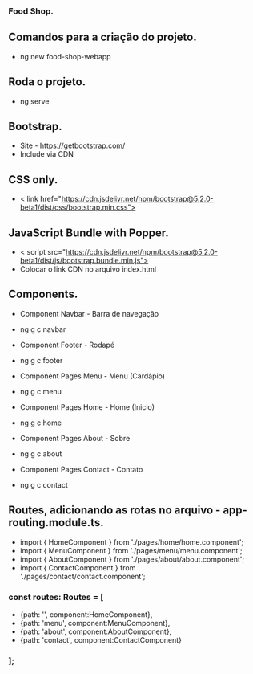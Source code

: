 ### Food Shop.

## Comandos para a criação do projeto.
- ng new food-shop-webapp

## Roda o projeto.
- ng serve

## Bootstrap.
- Site - https://getbootstrap.com/
- Include via CDN

## CSS only.
- < link href="https://cdn.jsdelivr.net/npm/bootstrap@5.2.0-beta1/dist/css/bootstrap.min.css">

## JavaScript Bundle with Popper.
- < script src="https://cdn.jsdelivr.net/npm/bootstrap@5.2.0-beta1/dist/js/bootstrap.bundle.min.js">
- Colocar o link CDN no arquivo index.html

## Components.
- Component Navbar - Barra de navegação
- ng g c navbar

- Component Footer - Rodapé
- ng g c footer

- Component Pages Menu - Menu (Cardápio)
- ng g c menu

- Component Pages Home - Home (Inicio)
- ng g c home

- Component Pages About - Sobre
- ng g c about

- Component Pages Contact - Contato
- ng g c contact

## Routes, adicionando as rotas no arquivo - app-routing.module.ts.
- import { HomeComponent } from './pages/home/home.component';
- import { MenuComponent } from './pages/menu/menu.component';
- import { AboutComponent } from './pages/about/about.component';
- import { ContactComponent } from './pages/contact/contact.component';

### const routes: Routes = [
- {path: '', component:HomeComponent},
- {path: 'menu', component:MenuComponent},
- {path: 'about', component:AboutComponent},
- {path: 'contact', component:ContactComponent}
### ];


